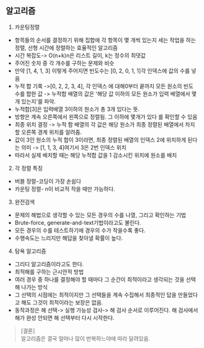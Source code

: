 ## 알고리즘
1. 카운팅정렬
- 항목들의 순서를 결정하기 위해 집합에 각 항목이 몇 개씩 있는지 세는 작업을 하는 정렬, 선형 시간에 정렬하는 효율적인 알고리즘
- 시간 복잡도-> O(n+k)n은 리스트 길이, k는 정수의 최댓값
- 주어진 숫자 중 각 개수를 구하는 문제와 비슷  
- 만약 [1, 4, 1, 3] 이렇게 주어지면 빈도수는 [0, 2, 0, 1, 1]각 인덱스에 값의 수를 넣음
- 누적 합 기록 ->[0, 2, 2, 3, 4], 각 인덱스 에 대해0부터 끝까지 모든 원소의 빈도 수를 합한 값 -> 누적합 배열의 값은 '해당 값 이하의 모든 원소가 입력 배열에서 몇개 있는지'를 파악.
- 누적합[3]은 입력배열 3이하의 원소가 총 3개 있다는 뜻.
- 방향은 계속 오른쪽에서 왼쪽으로 정렬됨. 그 이하에 몇개가 있다 를 확인할 수 있음
- 최종 위치 결정 -> 누적 함 배열의 각 값은 해당 원소가 최종 정렬된 배열에서 차지할 오른쪽 경계 위치를 알려줌.
- 값이 3인 원소의 누적 합이 3이라면, 최종 정렬된 배열의 인덱스 2에 위치하게 된다는 의미 -> [1, 1, 3, 4]여기서 3은 2번 인덱스 위치
- 따라서 실제 배치할 때는 해당 누적합 값을 1 감소시킨 위치에 원소를 배치 

2. 각 정렬 특징
- 버블 정렬-코딩이 가장 손쉽다
- 카운팅 정렬- n이 비교적 작을 때만 가능하다.

3. 완전검색
- 문제의 해법으로 생각할 수 있는 모든 경우의 수를 나열, 그리고 확인하는 기법
- Brute-force, generate-and-text기법이라고도 불린다.
- 모든 경우의 수를 테스트하기에 경우의 수가 작을수록 좋다.
- 수행속도는 느리지만 해답을 찾아낼 확률이 높다.
  
4. 탐욕 알고리즘
- 그리디 알고리즘이라고도 한다.
- 최적해를 구하는 근시안적 방법
- 여러 경우 중 하나를 결정해야 할 때마다 그 순간이 최적이라고 생각되는 것을 선택해 나가는 방식
- 그 선택의 시점에는 최적이지만 그 선택들을 계속 수집해서 최종적인 답을 만들었다고 해도 그것이 최적이라는 보장은 없음.
- 동작과정은 해 선택-> 실행 가능성 검사-> 해 검사 순서로 이루어진다. 해 검사에서 해가 완성 안되면 해 선택부터 다시 시작한다.
  
> [결론]  
> 알고리즘은 결국 얼마나 많이 반복하느야에 따라 달려있음.